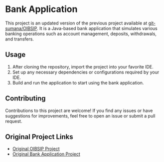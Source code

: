 # Bank Application

This project is an updated version of the previous project available at [git-sumana/OIBSIP](https://github.com/git-sumana/OIBSIP). It is a Java-based bank application that simulates various banking operations such as account management, deposits, withdrawals, and transfers.

## Usage

1. After cloning the repository, import the project into your favorite IDE.
2. Set up any necessary dependencies or configurations required by your IDE.
3. Build and run the application to start using the bank application.

## Contributing

Contributions to this project are welcome! If you find any issues or have suggestions for improvements, feel free to open an issue or submit a pull request.

## Original Project Links

- [Original OIBSIP Project](https://github.com/git-sumana/OIBSIP)
- [Original Bank Application Project](https://github.com/git-sumana/BankApplication)
